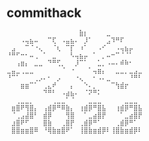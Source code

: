 # commithack
   ⠀⠀⠀⠀⠀⠀⠀⠀⠀⠀⠀⠀⠀⠀⠀⠀⣷⡆⠀⠀⠀⠀⣀⠀⠀⠀⠀⠀
⠀⠀⠀⠠⢤⣦⠤⠀⠀⠉⢏⠀⠠⣤⣦⠄⠀⡸⠁⠀⠀⠀⣠⠹⠛⠏⠀⠀⠀⠀
⠀⣠⠀⠀⠉⠈⠐⢄⠀⠀⠈⢆⠀⠉⡏⠀⠰⠁⠀⠀⠠⠊⠀⠀⠠⢤⣦⡤⠀⠀
⠘⠛⠋⠒⠂⠤⢀⠀⠁⠀⣀⠀⠀⠀⠣⢤⣦⡤⠀⠁⠀⡀⠤⠒⠉⠈⠈⠁⠀⠀
⠀⠀⢠⣶⡄⠀⣀⣀⠀⠙⠛⢋⡀⠀⠀⡸⠉⠁⠀⠀⣁⡀⠠⠤⠄⠾⠷⠂⠀⠀
⣀⣤⣀⢀⣀⣀⠀⠀⠀⠀⠀⠀⠈⠀⠐⠀⠀⠀⠁⢤⣶⡄⠀⠀⣀⣀⡀⣀⣠⣀
⠘⠉⠁⠀⠀⠀⢀⡠⠄⠂⠀⡠⠀⠀⠀⠐⢄⠀⠀⠂⠠⠄⣀⠀⠀⠀⠀⠘⠛⠃
⠀⠀⠀⣶⣶⠉⠁⠀⢀⣄⠞⠀⠀⠀⡄⠀⠀⠑⠄⡀⠀⠀⠀⠉⢳⣾⡖⠀⠀⠀
⠀⠀⠀⠀⠀⠀⠀⠀⠙⠛⠃⠀⠠⣴⣦⠄⠀⠈⠝⠛⠅⠀⠀⠀⠀⠀⠀⠀⠀⠀
⠀⠀⢀⣀⣀⡀⠀⠀⠀⠀⢀⣀⣀⠁⠈⠀⠀⠀⣀⣀⣀⠀⠀⠀⠀⠀⣀⣀⣀⠀⠀⠀
⠀⣶⣿⠟⢻⣿⡄⠀⢠⣾⡿⠛⠿⣷⡄⠀⢰⣾⡿⠛⣿⣧⠀⠀⢰⣾⡿⠛⣿⣧
⠀⠈⢀⣠⣼⣿⠃⠀⣾⡿⠀⠀⠀⢻⣿⠀⠀⠁⣀⣴⣿⡟⠀⠀⠀⠁⣀⣴⣿⡟
⠀⣰⣿⠟⠋⠀⠀⠀⣿⣷⠀⠀⢀⣿⡟⠀⢀⣾⡿⠛⠁⠀⠀⠀⢀⣾⡿⠛⠁
⠀⣿⣿⣶⣶⣿⠿⠀⠘⢿⣷⣶⣿⠟⠁⠀⢸⣿⣷⣶⣾⡿⠇⢸⣿⣷⣶⣾⡿⠇

